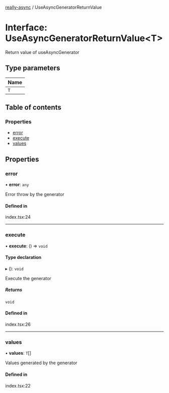 [really-async](../README.md) / UseAsyncGeneratorReturnValue

# Interface: UseAsyncGeneratorReturnValue<T\>

Return value of useAsyncGenerator

## Type parameters

| Name |
| :------ |
| `T` |

## Table of contents

### Properties

- [error](UseAsyncGeneratorReturnValue.md#error)
- [execute](UseAsyncGeneratorReturnValue.md#execute)
- [values](UseAsyncGeneratorReturnValue.md#values)

## Properties

### error

• **error**: `any`

Error throw by the generator

#### Defined in

index.tsx:24

___

### execute

• **execute**: () => `void`

#### Type declaration

▸ (): `void`

Execute the generator

##### Returns

`void`

#### Defined in

index.tsx:26

___

### values

• **values**: `T`[]

Values generated by the generator

#### Defined in

index.tsx:22
